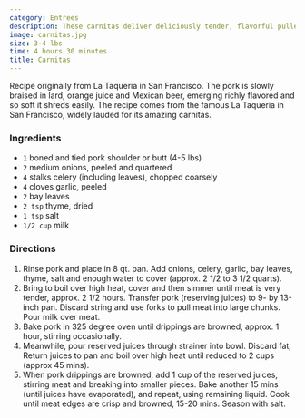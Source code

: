 ```yaml
---
category: Entrees
description: These carnitas deliver deliciously tender, flavorful pulled pork perfect for tacos and burritos. 
image: carnitas.jpg
size: 3-4 lbs
time: 4 hours 30 minutes
title: Carnitas
---
```


Recipe originally from La Taqueria in San Francisco. The pork is slowly braised in lard, orange juice and Mexican beer, emerging richly flavored and so soft it shreds easily. The recipe comes from the famous La Taqueria in San Francisco, widely lauded for its amazing carnitas.

### Ingredients

* `1` boned and tied pork shoulder or butt (4-5 lbs)
* `2` medium onions, peeled and quartered
* `4` stalks celery (including leaves), chopped coarsely
* `4` cloves garlic, peeled
* `2` bay leaves
* `2 tsp` thyme, dried
* `1 tsp` salt
* `1/2 cup` milk

### Directions

1. Rinse pork and place in 8 qt. pan. Add onions, celery, garlic, bay leaves, thyme, salt and enough water to cover (approx. 2 1/2 to 3 1/2 quarts).
2. Bring to boil over high heat, cover and then simmer until meat is very tender, approx. 2 1/2 hours. Transfer pork (reserving juices) to 9- by 13-inch pan. Discard string and use forks to pull meat into large chunks. Pour milk over meat.
3. Bake pork in 325 degree oven until drippings are browned, approx. 1 hour, stirring occasionally.
4. Meanwhile, pour reserved juices through strainer into bowl. Discard fat, Return juices to pan and boil over high heat until reduced to 2 cups (approx 45 mins).
5. When pork drippings are browned, add 1 cup of the reserved juices, stirring meat and breaking into smaller pieces. Bake another 15 mins (until juices have evaporated), and repeat, using remaining liquid. Cook until meat edges are crisp and browned, 15-20 mins. Season with salt.